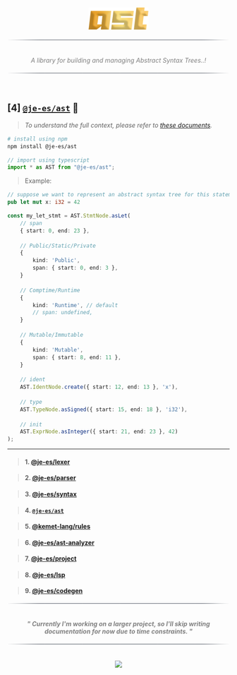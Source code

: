 <!----------------------------------- BEG ----------------------------------->
<br>
<div align="center">
    <p>
        <img src="./assets/img/logo.png" alt="lsp" height="50" />
    </p>
</div>

<div align="center">
    <img src="./assets/img/line.png" alt="line" style="display: block; margin-top:20px;margin-bottom:20px;width:500px;"/>
</div>

<p align="center" style="font-style:italic; color:gray;">
    <br>
    A library for building and managing Abstract Syntax Trees..!
    <br>
</p>

<div align="center">
    <img src="./assets/img/line.png" alt="line" style="display: block; margin-top:20px;margin-bottom:20px;width:500px;"/>
</div>
<br>

<!--------------------------------------------------------------------------->



<!----------------------------------- HMM ----------------------------------->

## [4] [`@je-es/ast`](https://github.com/je-es/ast) 🚀

> _To understand the full context, please refer to [these documents](https://github.com/kemet-lang/.github/blob/main/profile/roadmap/MVP.md)._

```bash
# install using npm
npm install @je-es/ast
```

```ts
// import using typescript
import * as AST from "@je-es/ast";
```

> Example:

```rust
// suppose we want to represent an abstract syntax tree for this statement:
pub let mut x: i32 = 42
```

```ts
const my_let_stmt = AST.StmtNode.asLet(
    // span
    { start: 0, end: 23 },

    // Public/Static/Private
    {
        kind: 'Public',
        span: { start: 0, end: 3 },
    }

    // Comptime/Runtime
    {
        kind: 'Runtime', // default
        // span: undefined,
    }

    // Mutable/Immutable
    {
        kind: 'Mutable',
        span: { start: 8, end: 11 },
    }

    // ident
    AST.IdentNode.create({ start: 12, end: 13 }, 'x'),

    // type
    AST.TypeNode.asSigned({ start: 15, end: 18 }, 'i32'),

    // init
    AST.ExprNode.asInteger({ start: 21, end: 23 }, 42)
);
```

---


> #### 1. [@je-es/lexer](https://github.com/je-es/lexer)

> #### 2. [@je-es/parser](https://github.com/je-es/parser)

> #### 3. [@je-es/syntax](https://github.com/je-es/syntax)

> #### 4. [`@je-es/ast`](https://github.com/je-es/ast)

> #### 5. [@kemet-lang/rules](https://github.com/kemet-lang/rules)

> #### 6. [@je-es/ast-analyzer](https://github.com/je-es/ast-analyzer)

> #### 7. [@je-es/project](https://github.com/je-es/project)

> #### 8. [@je-es/lsp](https://github.com/je-es/lsp)

> #### 9. [@je-es/codegen](https://github.com/je-es/codegen)

<div align="center">
    <img src="./assets/img/line.png" alt="line" style="display: block; margin-top:20px;margin-bottom:20px;width:500px;"/>
</div>

<p align="center">
    <b>
        <br>
        <i style="color: gray;">"
        Currently I'm working on a larger project, so I'll skip writing documentation for now due to time constraints.
        "</i>
        <br>
    </b>
</p>

<div align="center">
    <img src="./assets/img/line.png" alt="line" style="display: block; margin-top:20px;margin-bottom:20px;width:500px;"/>
</div>

<!--------------------------------------------------------------------------->



<!----------------------------------- END ----------------------------------->

<br>
<div align="center">
    <a href="https://github.com/maysara-elshewehy">
        <img src="https://img.shields.io/badge/by-Maysara-blue"/>
    </a>
</div>

<!-------------------------------------------------------------------------->